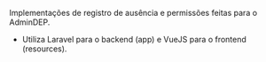 Implementações de registro de ausência e permissões feitas para o AdminDEP.

- Utiliza Laravel para o backend (app) e VueJS para o frontend (resources).
